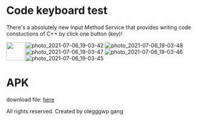 # Code keyboard test
There's a absolutely new Input Method Service that provides writing code constuctions of C++ by click one button (key)!

<a href="url"><img src="https://user-images.githubusercontent.com/71989490/124632669-3839d000-de8d-11eb-83a7-a08b62cd21af.jpg" align="left" height="48" width="48" ></a>
![photo_2021-07-06_19-03-42](https://user-images.githubusercontent.com/71989490/124632669-3839d000-de8d-11eb-83a7-a08b62cd21af.jpg) 
![photo_2021-07-06_19-03-48](https://user-images.githubusercontent.com/71989490/124632471-0b85b880-de8d-11eb-8182-54fac1a2bb71.jpg)
![photo_2021-07-06_19-03-47](https://user-images.githubusercontent.com/71989490/124632477-0c1e4f00-de8d-11eb-92d5-01ddcc3ee2cb.jpg)
![photo_2021-07-06_19-03-46](https://user-images.githubusercontent.com/71989490/124632485-0d4f7c00-de8d-11eb-9c4b-fe493847977a.jpg)
![photo_2021-07-06_19-03-45](https://user-images.githubusercontent.com/71989490/124632489-0de81280-de8d-11eb-99ac-71c7e96cd2e5.jpg)

# APK
download file:
[here](https://github.com/olegggwp/code_keyboard_test/raw/master/app-debug.apk)

All rights reserved.
Created by olegggwp gang
